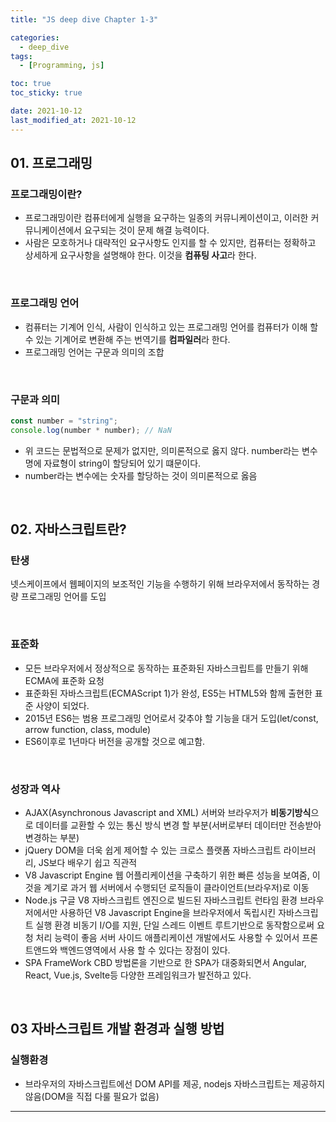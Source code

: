 ```yaml
---
title: "JS deep dive Chapter 1-3"

categories:
  - deep_dive
tags:
  - [Programming, js]

toc: true
toc_sticky: true

date: 2021-10-12
last_modified_at: 2021-10-12
---
```


## 01. 프로그래밍

### 프로그래밍이란?

- 프로그래밍이란 컴퓨터에게 실행을 요구하는 일종의 커뮤니케이션이고, 이러한 커뮤니케이션에서 요구되는 것이 문제 해결 능력이다.
- 사람은 모호하거나 대략적인 요구사항도 인지를 할 수 있지만, 컴퓨터는 정확하고 상세하게 요구사항을 설명해야 한다. 이것을 **컴퓨팅 사고**라 한다.

<br />

### 프로그래밍 언어

- 컴퓨터는 기계어 인식, 사람이 인식하고 있는 프로그래밍 언어를 컴퓨터가 이해 할 수 있는 기계어로 변환해 주는 번역기를 **컴파일러**라 한다.
- 프로그래밍 언어는 구문과 의미의 조합

<br />

### 구문과 의미

```javascript
const number = "string";
console.log(number * number); // NaN
```

- 위 코드는 문법적으로 문제가 없지만, 의미론적으로 옳지 않다. number라는 변수명에 자료형이 string이 할당되어 있기 떄문이다. <br />
- number라는 변수에는 숫자를 할당하는 것이 의미론적으로 옳음

<br />

## 02. 자바스크립트란?

### 탄생

넷스케이프에서 웹페이지의 보조적인 기능을 수행하기 위해 브라우저에서 동작하는 경량 프로그래밍 언어를 도입

<br />

### 표준화

- 모든 브라우저에서 정상적으로 동작하는 표준화된 자바스크립트를 만들기 위해 ECMA에 표준화 요청
- 표준화된 자바스크립트(ECMAScript 1)가 완성, ES5는 HTML5와 함께 출현한 표준 사양이 되었다.
- 2015년 ES6는 범용 프로그래밍 언어로서 갖추야 할 기능을 대거 도입(let/const, arrow function, class, module)
- ES6이후로 1년마다 버전을 공개할 것으로 예고함.

<br />

### 성장과 역사

- AJAX(Asynchronous Javascript and XML)
  서버와 브라우저가 **비동기방식**으로 데이터를 교환할 수 있는 통신 방식
  변경 할 부분(서버로부터 데이터만 전송받아 변경하는 부분)
- jQuery
  DOM을 더욱 쉽게 제어할 수 있는 크로스 플랫폼 자바스크립트 라이브러리, JS보다 배우기 쉽고 직관적
- V8 Javascript Engine
  웹 어플리케이션을 구축하기 위한 빠른 성능을 보여줌, 이것을 계기로 과거 웹 서버에서 수행되던 로직들이 클라이언트(브라우저)로 이동
- Node.js
  구글 V8 자바스크립트 엔진으로 빌드된 자바스크립트 런타임 환경
  브라우저에서만 사용하던 V8 Javascript Engine을 브라우저에서 독립시킨 자바스크립트 실행 환경
  비동기 I/O를 지원, 단일 스레드 이벤트 루트기반으로 동작함으로써 요청 처리 능력이 좋음
  서버 사이드 애플리케이션 개발에서도 사용할 수 있어서 프론트앤드와 백엔드영역에서 사용 할 수 있다는 장점이 있다.
- SPA FrameWork
  CBD 방법론을 기반으로 한 SPA가 대중화되면서 Angular, React, Vue.js, Svelte등 다양한 프레임워크가 발전하고 있다.

<br />

## 03 자바스크립트 개발 환경과 실행 방법

### 실행환경

- 브라우저의 자바스크립트에선 DOM API를 제공, nodejs 자바스크립트는 제공하지 않음(DOM을 직접 다룰 필요가 없음)

---
